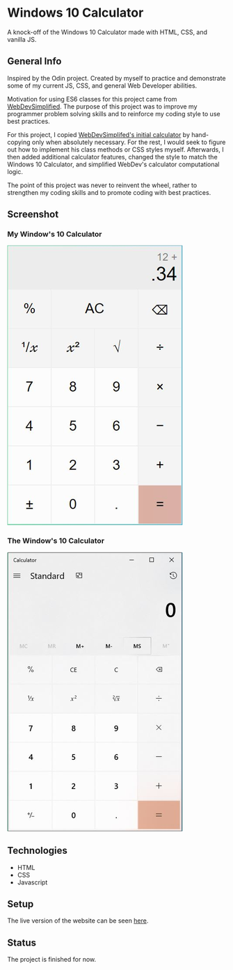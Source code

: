 # Windows 10 Calculator

A knock-off of the Windows 10 Calculator made with HTML, CSS, and vanilla JS.

## General Info

Inspired by the Odin project. Created by myself to practice and demonstrate some of my current JS, CSS, and general Web Developer abilities.

Motivation for using ES6 classes for this project came from [WebDevSimplified](https://github.com/WebDevSimplified/Vanilla-JavaScript-Calculator). The purpose of this project was to improve my programmer problem solving skills and to reinforce my coding style to use best practices.

For this project, I copied [WebDevSimplifed's initial calculator](https://github.com/WebDevSimplified/Vanilla-JavaScript-Calculator) by hand-copying only when absolutely necessary. For the rest, I would seek to figure out how to implement his class methods or CSS styles myself. Afterwards, I then added additional calculator features, changed the style to match the Windows 10 Calculator, and simplified WebDev's calculator computational logic.

The point of this project was never to reinvent the wheel, rather to strengthen my coding skills and to promote coding with best practices.

## Screenshot

### My Window's 10 Calculator

![Example screenshot](https://github.com/MNGoldman/Windows10-Calculator/blob/master/images/MyWindows10Calculator.JPG)

### The Window's 10 Calculator

![Example screenshot](https://github.com/MNGoldman/Windows10-Calculator/blob/master/images/RealWindows10Calculator.JPG)

## Technologies

* HTML
* CSS
* Javascript

## Setup

The live version of the website can be seen [here](https://mac-mann.github.io/Windows10-Calculator/).

## Status

The project is finished for now.

